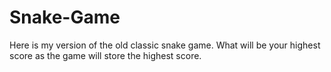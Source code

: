 # Snake-Game

Here is my version of the old classic snake game. What will be your highest score as the game will store the highest score.
